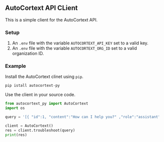 ## AutoCortext API CLient

This is a simple client for the AutoCortext API.

### Setup

1. An `.env` file with the variable `AUTOCORTEXT_API_KEY` set to a valid key.
1. An `.env` file with the variable `AUTOCORTEXT_ORG_ID` set to a valid organization ID.

### Example

Install the AutoCortext clinet using `pip`.

```shell
pip istall autocortext-py
```

Use the client in your source code.

```python
from autocortext_py import AutoCortext
import os

query = '[{ "id":1, "content":"How can I help you?" ,"role":"assistant"}, { "id":2, "content":"Why is the sky blue?","role":"user"}]'

client = AutoCortext()
res = client.troubleshoot(query)
print(res)
```
